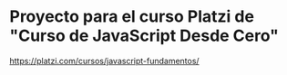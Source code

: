 # Proyecto para el curso Platzi de "Curso de JavaScript Desde Cero"

https://platzi.com/cursos/javascript-fundamentos/